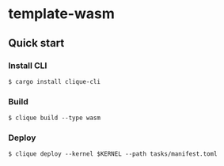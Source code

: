 # template-wasm

## Quick start

### Install CLI

```shell
$ cargo install clique-cli
```

### Build

```shell
$ clique build --type wasm
```

### Deploy

```shell
$ clique deploy --kernel $KERNEL --path tasks/manifest.toml
```